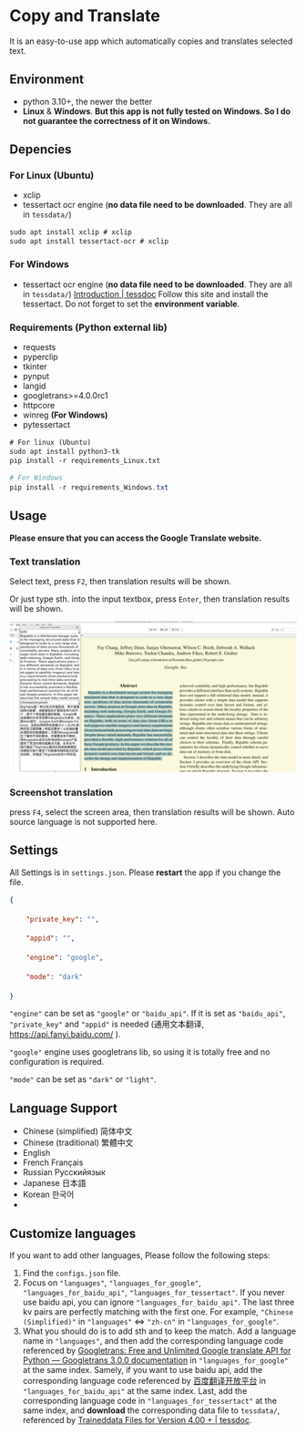 # Copy and Translate

It is an easy-to-use app which automatically copies and translates selected text.

## Environment

* python 3.10+, the newer the better
* **Linux** & **Windows**. **But this app is not fully tested on Windows. So I do not guarantee the correctness of it on Windows.**

## Depencies

### For Linux (Ubuntu)

* xclip
* tessertact ocr engine (**no data file need to be downloaded**. They are all in `tessdata/`)

```shell
sudo apt install xclip # xclip
sudo apt install tessertact-ocr # xclip
```

### For Windows

* tessertact ocr engine (**no data file need to be downloaded**. They are all in `tessdata/`)
  [Introduction | tessdoc](https://tesseract-ocr.github.io/tessdoc/Installation.html) Follow this site and install the tessertact. Do not forget to set the **environment variable**.

### Requirements (Python external lib)

* requests
* pyperclip
* tkinter
* pynput
* langid
* googletrans>=4.0.0rc1
* httpcore
* winreg **(For Windows)**
* pytessertact

```shell
# For linux (Ubuntu)
sudo apt install python3-tk
pip install -r requirements_Linux.txt
```

```powershell
# For Windows
pip install -r requirements_Windows.txt
```

## Usage

**Please ensure that you can access the Google Translate website.**

### Text translation

Select text, press `F2`, then translation results will be shown.

Or just type sth. into the input textbox, press `Enter`, then translation results will be shown.

![example.png](./img/example.png)

### Screenshot translation

press `F4`, select the screen area, then translation results will be shown. Auto source language is not supported here.

## Settings

All Settings is in `settings.json`. Please **restart** the app if you change the file.

```json
{

    "private_key": "",

    "appid": "",

    "engine": "google",

    "mode": "dark"

}
```

`"engine"` can be set as `"google"` or `"baidu_api"`. If it is set as `"baidu_api"`, `"private_key"` and `"appid"` is needed (通用文本翻译,  https://api.fanyi.baidu.com/ ).

`"google"` engine uses googletrans lib, so using it is totally free and no configuration is required.

`"mode"` can be set as `"dark"` or `"light"`.

## Language Support

* Chinese (simplified) 简体中文
* Chinese (traditional) 繁體中文
* English
* French Français
* Russian Русскийязык
* Japanese 日本語
* Korean 한국어
* 

## Customize languages

If you want to add other languages, Please follow the following steps:

1. Find the `configs.json` file.
2. Focus on `"languages"`, `"languages_for_google"`, `"languages_for_baidu_api"`, `"languages_for_tessertact"`. If you never use baidu api, you can ignore `"languages_for_baidu_api"`. The last three kv pairs are perfectly matching with the first one. For example, `"Chinese (Simplified)"` in  `"languages"` <=> `"zh-cn"` in `"languages_for_google"`.
3. What you should do is to add sth and to keep the match. Add a language name in `"languages"`, and then add the corresponding language code referenced by [Googletrans: Free and Unlimited Google translate API for Python — Googletrans 3.0.0 documentation](https://py-googletrans.readthedocs.io/en/latest/) in `"languages_for_google"` at the same index. Samely, if you want to use baidu api, add the corresponding language code referenced by [百度翻译开放平台](https://api.fanyi.baidu.com/doc/21) in `"languages_for_baidu_api"` at the same index.  Last, add the corresponding language code in `"languages_for_tessertact"` at the same index, and **download** the corresponding data file to `tessdata/`, referenced by [Traineddata Files for Version 4.00 + | tessdoc](https://tesseract-ocr.github.io/tessdoc/Data-Files.html).

